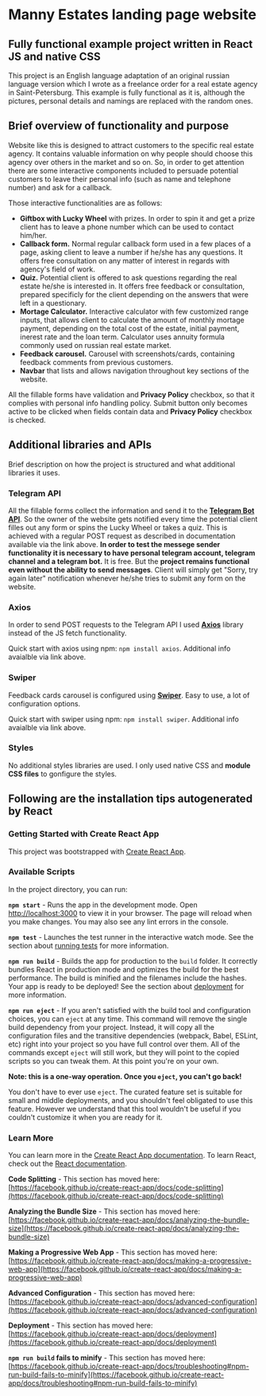 # Manny Estates landing page website

## Fully functional example project written in React JS and native CSS

This project is an English language adaptation of an original russian language version which I wrote as a freelance order for a real estate agency in Saint-Petersburg. This example is fully functional as it is, although the pictures, personal details and namings are replaced with the random ones.



## Brief overview of functionality and purpose

Website like this is designed to attract customers to the specific real estate agency. It contains valuable information on why people should choose this agency over others in the market and so on. So, in order to get attention there are some interactive components included to persuade potential customers to leave their personal info (such as name and telephone number) and ask for a callback. 

Those interactive functionalities are as follows:

* **Giftbox with Lucky Wheel** with prizes. In order to spin it and get a prize client has to leave a phone number which can be used to contact him/her.
* **Callback form.** Normal regular callback form used in a few places of a page, asking client to leave a number if he/she has any questions. It offers free consultation on any matter of interest in regards with agency's field of work.
* **Quiz.** Potential client is offered to ask questions regarding the real estate he/she is interested in. It offers free feedback or consultation, prepared specificly for the client depending on the answers that were left in a questionary.
* **Mortage Calculator.** Interactive calculator with few customized range inputs, that allows client to calculate the amount of monthly mortage payment, depending on the total cost of the estate, initial payment, inerest rate and the loan term. Calculator uses annuity formula commonly used on russian real estate market.
* **Feedback carousel.** Carousel with screenshots/cards, containing feedback comments from previous customers.
* **Navbar** that lists and allows navigation throughout key sections of the website.

All the fillable forms have validation and **Privacy Policy** checkbox, so that it complies with personal info handling policy. Submit button only becomes active to be clicked when fields contain data and **Privacy Policy** checkbox is checked.

## Additional libraries and APIs

Brief description on how the project is structured and what additional libraries it uses.

### Telegram API
All the fillable forms collect the information and send it to the **[Telegram Bot API](https://core.telegram.org/bots/api)**.
So the owner of the website gets notified every time the potential client filles out any form or spins the Lucky Wheel or takes a quiz. This is achieved with a regular POST request as described in documentation available via the link above.
**In order to test the messege sender functionality it is necessary to have personal telegram account, telegram channel and a telegram bot.** It is free. But the **project remains functional even without the ability to send messages**. Client will simply get "Sorry, try again later" notification whenever he/she tries to submit any form on the website.

### Axios
In order to send POST requests to the Telegram API I used **[Axios](https://axios-http.com/docs/intro)** library instead of the JS fetch functionality.

Quick start with axios using npm: `npm install axios`. Additional info avaialble via link above.

### Swiper
Feedback cards carousel is configured using **[Swiper](https://swiperjs.com/react)**. Easy to use, a lot of configuration options.

Quick start with swiper using npm: `npm install swiper`. Additional info avaialble via link above.

### Styles
No additional styles libraries are used. I only used native CSS and **module CSS files** to gonfigure the styles.


## Following are the installation tips autogenerated by React

### Getting Started with Create React App

This project was bootstrapped with [Create React App](https://github.com/facebook/create-react-app).

### Available Scripts

In the project directory, you can run:

**`npm start`** - Runs the app in the development mode. Open [http://localhost:3000](http://localhost:3000) to view it in your browser. The page will reload when you make changes. You may also see any lint errors in the console.

**`npm test`** - Launches the test runner in the interactive watch mode. See the section about [running tests](https://facebook.github.io/create-react-app/docs/running-tests) for more information.

**`npm run build`** - Builds the app for production to the `build` folder. It correctly bundles React in production mode and optimizes the build for the best performance. The build is minified and the filenames include the hashes. Your app is ready to be deployed! See the section about [deployment](https://facebook.github.io/create-react-app/docs/deployment) for more information.

**`npm run eject`** - If you aren't satisfied with the build tool and configuration choices, you can `eject` at any time. This command will remove the single build dependency from your project. Instead, it will copy all the configuration files and the transitive dependencies (webpack, Babel, ESLint, etc) right into your project so you have full control over them. All of the commands except `eject` will still work, but they will point to the copied scripts so you can tweak them. At this point you're on your own.

**Note: this is a one-way operation. Once you `eject`, you can't go back!**

You don't have to ever use `eject`. The curated feature set is suitable for small and middle deployments, and you shouldn't feel obligated to use this feature. However we understand that this tool wouldn't be useful if you couldn't customize it when you are ready for it.

### Learn More

You can learn more in the [Create React App documentation](https://facebook.github.io/create-react-app/docs/getting-started). To learn React, check out the [React documentation](https://reactjs.org/).

**Code Splitting** - This section has moved here: [https://facebook.github.io/create-react-app/docs/code-splitting](https://facebook.github.io/create-react-app/docs/code-splitting)

**Analyzing the Bundle Size** - This section has moved here: [https://facebook.github.io/create-react-app/docs/analyzing-the-bundle-size](https://facebook.github.io/create-react-app/docs/analyzing-the-bundle-size)

**Making a Progressive Web App** - This section has moved here: [https://facebook.github.io/create-react-app/docs/making-a-progressive-web-app](https://facebook.github.io/create-react-app/docs/making-a-progressive-web-app)

**Advanced Configuration** - This section has moved here: [https://facebook.github.io/create-react-app/docs/advanced-configuration](https://facebook.github.io/create-react-app/docs/advanced-configuration)

**Deployment** - This section has moved here: [https://facebook.github.io/create-react-app/docs/deployment](https://facebook.github.io/create-react-app/docs/deployment)

**`npm run build` fails to minify** - This section has moved here: [https://facebook.github.io/create-react-app/docs/troubleshooting#npm-run-build-fails-to-minify](https://facebook.github.io/create-react-app/docs/troubleshooting#npm-run-build-fails-to-minify)
